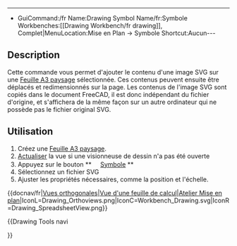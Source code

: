 ---
- GuiCommand:/fr   Name:Drawing Symbol   Name/fr:Symbole   Workbenches:[[Drawing Workbench/fr   drawing]], Complet|MenuLocation:Mise en Plan → Symbole   Shortcut:Aucun---

## Description

Cette commande vous permet d\'ajouter le contenu d\'une image SVG sur une [ Feuille A3 paysage](Drawing_Landscape_A3/fr.md) sélectionnée. Ces contenus peuvent ensuite être déplacés et redimensionnés sur la page. Les contenus de l\'image SVG sont copiés dans le document FreeCAD, il est donc indépendant du fichier d\'origine, et s\'affichera de la même façon sur un autre ordinateur qui ne possède pas le fichier original SVG.

## Utilisation

1.  Créez une [Feuille A3 paysage](Drawing_Landscape_A3/fr.md).
2.  [Actualiser](Std_Refresh/fr.md) la vue si une visionneuse de dessin n\'a pas été ouverte
3.  Appuyez sur le bouton **<img src="images/_Drawing_Symbol.png" width=16px> [Symbole](Drawing_Symbol/fr.md)
**
4.  Sélectionnez un fichier SVG
5.  Ajuster les propriétés nécessaires, comme la position et l\'échelle.





<div class="mw-translate-fuzzy">


{{docnav/fr|[Vues orthogonales](Drawing_Orthoviews/fr.md)|[Vue d'une feuille de calcul](Drawing_SpreadsheetView/fr.md)|[Atelier Mise en plan](Drawing_Workbench/fr.md)|IconL=Drawing_Orthoviews.png|IconC=Workbench_Drawing.svg|IconR=Drawing_SpreadsheetView.png}}


</div>


{{Drawing Tools navi

}} 
